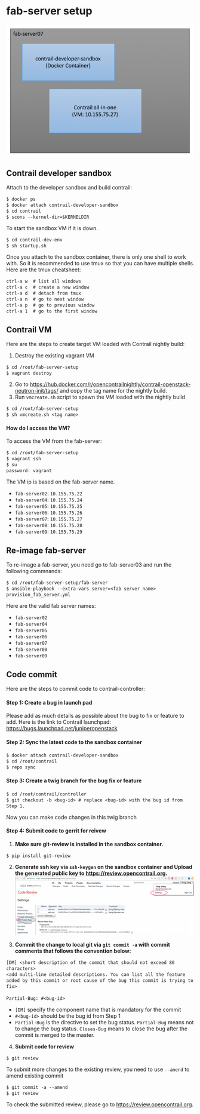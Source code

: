 fab-server setup
================
![fab-server](images/fab-server.png)

## Contrail developer sandbox
Attach to the developer sandbox and build contrail:
```
$ docker ps 
$ docker attach contrail-developer-sandbox
$ cd contrail
$ scons --kernel-dir=$KERNELDIR
```
To start the sandbox VM if it is down. 
```
$ cd contrail-dev-env
$ sh startup.sh
```
Once you attach to the sandbox container, there is only one shell to work with. So it is recommended to use tmux so that you can have multiple shells. Here are the tmux cheatsheet:
```
ctrl-a w  # list all windows
ctrl-a c  # create a new window
ctrl-a d  # detach from tmux
ctrl-a n  # go to next window
ctrl-a p  # go to previous window
ctrl-a 1  # go to the first window
```

## Contrail VM
Here are the steps to create target VM loaded with Contrail nightly build:
1. Destroy the existing vagrant VM
```
$ cd /root/fab-server-setup
$ vagrant destroy
```
2. Go to https://hub.docker.com/r/opencontrailnightly/contrail-openstack-neutron-init/tags/ and copy the tag name for the nightly build.
3. Run `vmcreate.sh` script to spawn the VM loaded with the nightly build
```
$ cd /root/fab-server-setup
$ sh vmcreate.sh <tag name>
```

#### How do I access the VM?
To access the VM from the fab-server:
```
$ cd /root/fab-server-setup
$ vagrant ssh
$ su
password: vagrant
```

The VM ip is based on the fab-server name. 
- `fab-server02`:  `10.155.75.22`
- `fab-server04`:  `10.155.75.24`
- `fab-server05`:  `10.155.75.25`
- `fab-server06`:  `10.155.75.26`
- `fab-server07`:  `10.155.75.27`
- `fab-server08`:  `10.155.75.28`
- `fab-server09`:  `10.155.75.29`

## Re-image fab-server
To re-image a fab-server, you need go to fab-server03 and run the following commnands:
```
$ cd /root/fab-server-setup/fab-server
$ ansible-playbook --extra-vars server=<fab server name> provision_fab_server.yml 
```
Here are the valid fab server names: 
- `fab-server02`
- `fab-server04`
- `fab-server05`
- `fab-server06`
- `fab-server07`
- `fab-server08`
- `fab-server09`

## Code commit
Here are the steps to commit code to contrail-controller:
#### Step 1: Create a bug in launch pad
Please add as much details as possible about the bug to fix or feature to add. Here is the link to Contrail launchpad:  https://bugs.launchpad.net/juniperopenstack
#### Step 2: Sync the latest code to the sandbox container
```
$ docker attach contrail-developer-sandbox
$ cd /root/contrail
$ repo sync
```
#### Step 3: Create a twig branch for the bug fix or feature
```
$ cd /root/contrail/controller
$ git checkout -b <bug-id> # replace <bug-id> with the bug id from Step 1.
```
Now you can make code changes in this twig branch
#### Step 4: Submit code to gerrit for reivew
1. **Make sure git-review is installed in the sandbox container.**
```
$ pip install git-review
```

2. **Generate ssh key via `ssh-keygen` on the sandbox container and Upload the generated public key to https://review.opencontrail.org.**
![review](images/review.png)

3. **Commit the change to local git via `git commit -a` with commit comments that follows the convention below:**
```
[DM] <short description of the commit that should not exceed 80 characters> 
<add multi-line detailed descriptions. You can list all the feature added by this commit or root cause of the bug this commit is trying to fix>

Partial-Bug: #<bug-id>
```
- `[DM]` specify the component name that is mandatory for the commit
- `#<bug-id>` should be the bug id from Step 1
- `Partial-Bug` is the directive to set the bug status. `Partial-Bug` means not to change the bug status. `Closes-Bug` means to close the bug after the commit is merged to the master.

4. **Submit code for review**
```
$ git review
```
To submit more changes to the existing review, you need to use `--amend` to amend existing commit
```
$ git commit -a --amend
$ git review
```
To check the submitted review, please go to https://review.opencontrail.org.
